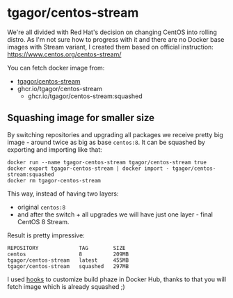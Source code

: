 tgagor/centos-stream
====================

We're all divided with Red Hat's decision on changing CentOS into rolling distro. As I'm not sure how to progress with it and there are no Docker base images with Stream variant, I created them based on official instruction: https://www.centos.org/centos-stream/


You can fetch docker image from:
* [tgagor/centos-stream](https://hub.docker.com/repository/docker/tgagor/centos-stream)
* ghcr.io/tgagor/centos-stream
    * ghcr.io/tgagor/centos-stream:squashed

Squashing image for smaller size
--------------------------------

By switching repositories and upgrading all packages we receive pretty big image - around twice as big as base `centos:8`. It can be squashed by exporting and importing like that:

```
docker run --name tgagor-centos-stream tgagor/centos-stream true
docker export tgagor-centos-stream | docker import - tgagor/centos-stream:squashed
docker rm tgagor-centos-stream
```

This way, instead of having two layers:
* original `centos:8`
* and after the switch + all upgrades
we will have just one layer - final CentOS 8 Stream.

Result is pretty impressive:
```
REPOSITORY             TAG        SIZE
centos                 8          209MB
tgagor/centos-stream   latest     455MB
tgagor/centos-stream   squashed   297MB
```

I used [hooks](https://docs.docker.com/docker-hub/builds/advanced/) to customize build phaze in Docker Hub, thanks to that you will fetch image which is already squashed ;)
